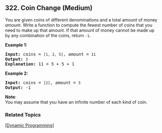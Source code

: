 <!--|This file generated by command(leetcode description); DO NOT EDIT.    |-->
<!--+----------------------------------------------------------------------+-->
<!--|@author    Openset <openset.wang@gmail.com>                           |-->
<!--|@link      https://github.com/openset                                 |-->
<!--|@home      https://github.com/openset/leetcode                        |-->
<!--+----------------------------------------------------------------------+-->

## 322. Coin Change (Medium)

<p>You are given coins of different denominations and a total amount of money <i>amount</i>. Write a function to compute the fewest number of coins that you need to make up that amount. If that amount of money cannot be made up by any combination of the coins, return <code>-1</code>.</p>

<p><b>Example 1:</b></p>

<pre>
<strong>Input: </strong>coins = <code>[1, 2, 5]</code>, amount = <code>11</code>
<strong>Output: </strong><code>3</code> 
<strong>Explanation:</strong> 11 = 5 + 5 + 1</pre>

<p><b>Example 2:</b></p>

<pre>
<strong>Input: </strong>coins = <code>[2]</code>, amount = <code>3</code>
<strong>Output: </strong>-1
</pre>

<p><b>Note</b>:<br />
You may assume that you have an infinite number of each kind of coin.</p>


### Related Topics
  [[Dynamic Programming](https://github.com/openset/leetcode/tree/master/tag/dynamic-programming/README.md)]
